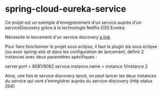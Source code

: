 # spring-cloud-eureka-service

Ce projet est un exemple d'enregistrement d'un service auprès d'un serviceDiscovery grâce à la technologie Netflix OSS Eureka.

Nécessite le lancement d'un service discovery [a link](https://github.com/Nutrimetic/Spring-cloud-eureka-serviceDiscovery)

Pour faire fonctionner le projet sous eclipse, il faut le plugin sts sous eclipse (ou avoir spring-sts) et dans les configuration de lancement, définir 2 instances avec deux paramètres spécifiques :

server.port = 8081/8082
service.instance.name = instance 1/instance 2

Ainsi, une fois le service discovery lancé, on peut lancer les deux instances du service qui vont s'enregistrer auprès du service-discovery (http status 204)
